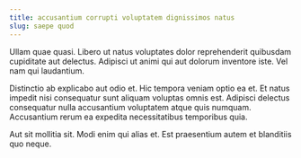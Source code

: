 ```yaml
---
title: accusantium corrupti voluptatem dignissimos natus
slug: saepe quod
---
```


Ullam quae quasi. Libero ut natus voluptates dolor reprehenderit quibusdam cupiditate aut delectus. Adipisci ut animi qui aut dolorum inventore iste. Vel nam qui laudantium.

Distinctio ab explicabo aut odio et. Hic tempora veniam optio ea et. Et natus impedit nisi consequatur sunt aliquam voluptas omnis est. Adipisci delectus consequatur nulla accusantium voluptatem atque quis numquam. Accusantium rerum ea expedita necessitatibus temporibus quia.

Aut sit mollitia sit. Modi enim qui alias et. Est praesentium autem et blanditiis quo neque.
